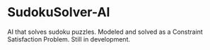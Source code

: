 # SudokuSolver-AI
AI that solves sudoku puzzles. Modeled and solved as a Constraint Satisfaction Problem. Still in development.
